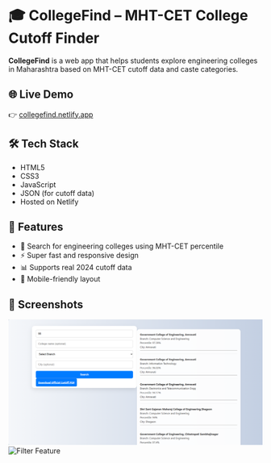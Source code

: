 # 🎓 CollegeFind – MHT-CET College Cutoff Finder

**CollegeFind** is a web app that helps students explore engineering colleges in Maharashtra based on MHT-CET cutoff data and caste categories.

## 🌐 Live Demo
👉 [collegefind.netlify.app](https://collegefind.netlify.app)

## 🛠 Tech Stack
- HTML5
- CSS3
- JavaScript
- JSON (for cutoff data)
- Hosted on Netlify

## 🚀 Features
- 🎯 Search for engineering colleges using MHT-CET percentile
- ⚡ Super fast and responsive design
- 📊 Supports real 2024 cutoff data
- 📱 Mobile-friendly layout

## 📸 Screenshots
![Homepage Screenshot](Assets/Screenshot1.png)  
![Filter Feature](Assets/Screentshot2.png)


